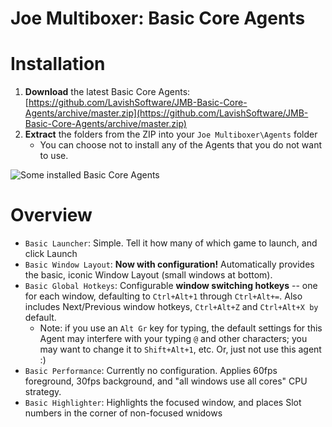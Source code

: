 # Joe Multiboxer: Basic Core Agents

# Installation
1. **Download** the latest Basic Core Agents: [https://github.com/LavishSoftware/JMB-Basic-Core-Agents/archive/master.zip](https://github.com/LavishSoftware/JMB-Basic-Core-Agents/archive/master.zip)
2. **Extract** the folders from the ZIP into your `Joe Multiboxer\Agents` folder
   * You can choose not to install any of the Agents that you do not want to use.

![Some installed Basic Core Agents](https://cdn.discordapp.com/attachments/780248201638838302/780847652396990474/unknown.png)

# Overview

* `Basic Launcher`: Simple. Tell it how many of which game to launch, and click Launch
* `Basic Window Layout`: **Now with configuration!** Automatically provides the basic, iconic Window Layout (small windows at bottom).
* `Basic Global Hotkeys`: Configurable **window switching hotkeys** -- one for each window, defaulting to `Ctrl+Alt+1` through `Ctrl+Alt+=`. Also includes Next/Previous window hotkeys, `Ctrl+Alt+Z` and `Ctrl+Alt+X by` default.
  * Note: if you use an `Alt Gr` key for typing, the default settings for this Agent may interfere with your typing `@` and other characters; you may want to change it to `Shift+Alt+1`, etc. Or, just not use this agent :)
* `Basic Performance`: Currently no configuration. Applies 60fps foreground, 30fps background, and "all windows use all cores" CPU strategy.
* `Basic Highlighter`: Highlights the focused window, and places Slot numbers in the corner of non-focused wnidows

